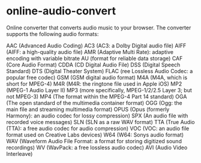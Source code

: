 # online-audio-convert

Online converter that converts audio music to your browser.
The converter supports the following audio formats:

AAC (Advanced Audio Coding)
AC3 (AC3: a Dolby Digital audio file)
AIFF (AIFF: a high-quality audio file)
AMR (Adaptive Multi Rate): adaptive encoding with variable bitrate
AU (format for reliable data storage)
CAF (Core Audio Format)
CDDA (CD Digital Audio File)
DSS (Digital Speech Standard)
DTS (Digital Theater System)
FLAC (ree Lossless Audio Codec: a popular free codec)
GSM (GSM digital audio format)
M4A (M4A, which is short for MPEG-4)
M4R (M4R: the ringtone file used in Apple iOS)
MP2 (MPEG-1 Audio Layer II)
MP3 (more specifically, MPEG-1/2/2.5 Layer 3; but not MPEG-3)
MP4 (The format within the MPEG-4 Part 14 standard)
OGA (The open standard of the multimedia container format)
OGG (Ogg: the main file and streaming multimedia format)
OPUS (Opus (formerly Harmony): an audio codec for lossy compression)
SPX (An audio file with recorded voice messages)
SLN (SLN as a raw WAV format)
TTA (True Audio (TTA): a free audio codec for audio compression)
VOC (VOC: an audio file format used on Creative Labs devices)
W64 (W64: Sonys audio format)
WAV (Waveform Audio File Format: a format for storing digitized sound recordings)
WV (WavPack: a free lossless audio codec)
AVI (Audio Video Interleave)

